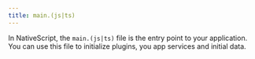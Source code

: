 ```yaml
---
title: main.(js|ts)
---
```


In NativeScript, the `main.(js|ts)` file is the entry point to your application. You can use this file to initialize plugins, you app services and initial data.

